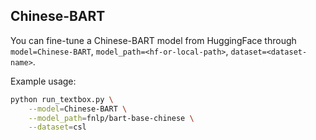 ## Chinese-BART

You can fine-tune a Chinese-BART model from HuggingFace through ``model=Chinese-BART``, ``model_path=<hf-or-local-path>``, ``dataset=<dataset-name>``. 

Example usage:

```bash
python run_textbox.py \
    --model=Chinese-BART \
    --model_path=fnlp/bart-base-chinese \
    --dataset=csl
```
